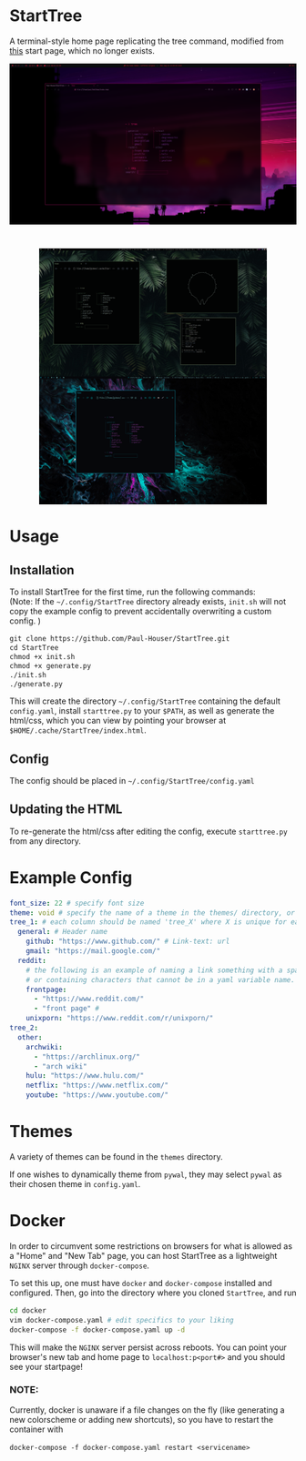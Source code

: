# StartTree
A terminal-style home page replicating the tree command, modified from [this](https://notabug.org/nytly/home) start page, which no longer exists.

<p align="center">
  <img src="/images/StartTree.png", title="StartTree"/>
</p>

<div align="center">
  <h1>
    <a href="https://gideonwolfe.com/">
        <img style="vertical-align:middle" src="/images/forest.png", width="400", />
    </a>
      <span style=""> 
        <img style="vertical-align:middle" src="/images/void.png", width="400", />
        </a>
      </span>
  </h1>
</div>

# Usage
## Installation
To install StartTree for the first time, run the following commands:  
(Note: If the `~/.config/StartTree` directory already exists, `init.sh` will not copy the example config to prevent accidentally overwriting a custom config. )
```
git clone https://github.com/Paul-Houser/StartTree.git
cd StartTree
chmod +x init.sh
chmod +x generate.py
./init.sh
./generate.py
```
This will create the directory `~/.config/StartTree` containing the default `config.yaml`, install `starttree.py` to your `$PATH`, as well as generate the html/css, which you can view by pointing your browser at `$HOME/.cache/StartTree/index.html`.

## Config
The config should be placed in `~/.config/StartTree/config.yaml`

## Updating the HTML
To re-generate the html/css after editing the config, execute `starttree.py` from any directory.

# Example Config
```yaml
font_size: 22 # specify font size
theme: void # specify the name of a theme in the themes/ directory, or use 'pywal'
tree_1: # each column should be named 'tree_X' where X is unique for each tree.
  general: # Header name
    github: "https://www.github.com/" # Link-text: url
    gmail: "https://mail.google.com/"
  reddit:
    # the following is an example of naming a link something with a space,
    # or containing characters that cannot be in a yaml variable name.
    frontpage: 
      - "https://www.reddit.com/"
      - "front page" # 
    unixporn: "https://www.reddit.com/r/unixporn/"
tree_2:
  other:
    archwiki: 
      - "https://archlinux.org/"
      - "arch wiki"
    hulu: "https://www.hulu.com/"
    netflix: "https://www.netflix.com/"
    youtube: "https://www.youtube.com/"
```

# Themes

A variety of themes can be found in the `themes` directory. 

If one wishes to dynamically theme from `pywal`, they may select `pywal` as their chosen theme in `config.yaml`.

# Docker

In order to circumvent some restrictions on browsers for what is allowed as a "Home" and "New Tab" page, you can host StartTree as a lightweight `NGINX` server through `docker-compose`.

To set this up, one must have `docker` and `docker-compose` installed and configured. Then, go into the directory where you cloned `StartTree`, and run

```bash
cd docker
vim docker-compose.yaml # edit specifics to your liking
docker-compose -f docker-compose.yaml up -d
```

This will make the `NGINX` server persist across reboots. You can point your browser's new tab and home page to `localhost:p<port#>` and you should see your startpage!

### NOTE: 

Currently, docker is unaware if a file changes on the fly (like generating a new colorscheme or adding new shortcuts), so you have to restart the container with

`docker-compose -f docker-compose.yaml restart <servicename>`
